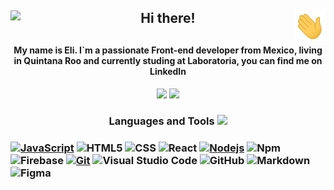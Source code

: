 <h2 align="center"> <img align="left" src="https://media0.giphy.com/media/1ynCEtlgMPAeNAqdnu/giphy.gif?cid=6c09b952sqvvi1ke0z7dnlwl0ktguqh50lticbw63dqexzc4&rid=giphy.gif&ct=s"  width="50px"/>
 Hi there! <img img align="right" src="https://github.com/ABSphreak/ABSphreak/blob/master/gifs/Hi.gif" width="50px"><h2/>
 
<h4 align="center"> My name is Eli. I`m a passionate Front-end developer from Mexico, living in Quintana Roo
  and currently studing at Laboratoria, you can find me on LinkedIn<h4/>
 
<h4 align="center"><img src="https://static.vecteezy.com/system/resources/previews/000/229/542/non_2x/young-caucasian-woman-as-female-developer-profession-vector.jpg" width="300px" /> <img src="https://github.com/anathayna/anathayna/blob/master/assets/pusheencode.gif" width="200px"/><h4/>

<h3 align="center">Languages and Tools <img src="https://github.com/anathayna/anathayna/blob/master/assets/bmo.gif?raw=1" width="50vw"/><h3/>


[![JavaScript](https://img.shields.io/badge/-JavaScript-black?style=flat&logo=javascript&link=https://github.com/BRdhanani)](https://github.com/BRdhanani)
![HTML5](https://img.shields.io/badge/-HTML5-333333?style=flat&logo=HTML5)
![CSS](https://img.shields.io/badge/-CSS-333333?style=flat&logo=CSS3&logoColor=1572B6)
![React](https://img.shields.io/badge/-React-333333?style=flat&logo=react)
[![Nodejs](https://img.shields.io/badge/-Nodejs-green?style=flat&logo=Node.js&link=https://github.com/BRdhanani)](https://github.com/BRdhanani)
![Npm](https://img.shields.io/badge/-npm-CB3837?style=flat-square&logo=npm)
![Firebase](https://img.shields.io/badge/-Firebase-FFCA28?style=flat-square&logo=firebase&logoColor=ffffff)
[![Git](https://img.shields.io/badge/-Git-black?style=flat&logo=git&link=https://github.com/BRdhanani)](https://github.com/BRdhanani)
![Visual Studio Code](https://img.shields.io/badge/-Visual%20Studio%20Code-333333?style=flat&logo=visual-studio-code&logoColor=007ACC)
![GitHub](https://img.shields.io/badge/-GitHub-181717?style=flat-square&logo=github)
![Markdown](https://img.shields.io/badge/-Markdown-000000?style=flat-square&logo=markdown)
![Figma](http://img.shields.io/badge/-Figma-30333c?style=flat-square&logo=figma&logoColor=ffffff)




